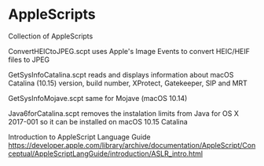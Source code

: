 # AppleScripts

Collection of AppleScripts 

ConvertHEICtoJPEG.scpt uses Apple's Image Events to convert HEIC/HEIF files to JPEG

GetSysInfoCatalina.scpt reads and displays information about macOS Catalina (10.15) version, build number, XProtect, Gatekeeper, SIP and MRT

GetSysInfoMojave.scpt same for Mojave (macOS 10.14)

Java6forCatalina.scpt removes the instalation limits from Java for OS X 2017-001 so it can be installed on macOS 10.15 Catalina



Introduction to AppleScript Language Guide https://developer.apple.com/library/archive/documentation/AppleScript/Conceptual/AppleScriptLangGuide/introduction/ASLR_intro.html
